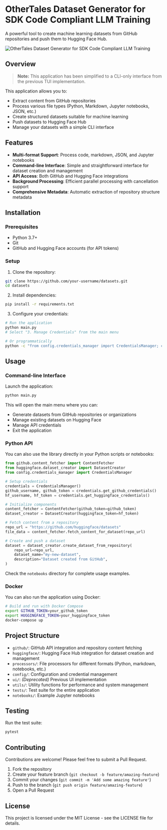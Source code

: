 # OtherTales Dataset Generator for SDK Code Compliant LLM Training

A powerful tool to create machine learning datasets from GitHub repositories and push them to Hugging Face Hub.

![OtherTales Dataset Generator for SDK Code Compliant LLM Training](https://img.shields.io/badge/othertales-SDK%20Dataset%20Generator-blue)

## Overview

> **Note:** This application has been simplified to a CLI-only interface from the previous TUI implementation.

This application allows you to:
- Extract content from GitHub repositories
- Process various file types (Python, Markdown, Jupyter notebooks, JSON, etc.)
- Create structured datasets suitable for machine learning
- Push datasets to Hugging Face Hub
- Manage your datasets with a simple CLI interface

## Features

- **Multi-format Support**: Process code, markdown, JSON, and Jupyter notebooks
- **Command-line Interface**: Simple and straightforward interface for dataset creation and management
- **API Access**: Both GitHub and Hugging Face integrations
- **Background Processing**: Efficient parallel processing with cancellation support
- **Comprehensive Metadata**: Automatic extraction of repository structure metadata

## Installation

### Prerequisites

- Python 3.7+
- Git
- GitHub and Hugging Face accounts (for API tokens)

### Setup

1. Clone the repository:
```bash
git clone https://github.com/your-username/datasets.git
cd datasets
```

2. Install dependencies:
```bash
pip install -r requirements.txt
```

3. Configure your credentials:
```bash
# Run the application
python main.py
# Select "3. Manage Credentials" from the main menu

# Or programmatically
python -c "from config.credentials_manager import CredentialsManager; cm = CredentialsManager(); cm.save_github_credentials('your_username', 'your_token'); cm.save_huggingface_credentials('your_hf_username', 'your_hf_token')"
```

## Usage

### Command-line Interface

Launch the application:

```bash
python main.py
```

This will open the main menu where you can:
- Generate datasets from GitHub repositories or organizations
- Manage existing datasets on Hugging Face
- Manage API credentials
- Exit the application

### Python API

You can also use the library directly in your Python scripts or notebooks:

```python
from github.content_fetcher import ContentFetcher
from huggingface.dataset_creator import DatasetCreator
from config.credentials_manager import CredentialsManager

# Setup credentials
credentials = CredentialsManager()
github_username, github_token = credentials.get_github_credentials()
hf_username, hf_token = credentials.get_huggingface_credentials()

# Initialize components
content_fetcher = ContentFetcher(github_token=github_token)
dataset_creator = DatasetCreator(huggingface_token=hf_token)

# Fetch content from a repository
repo_url = "https://github.com/huggingface/datasets"
file_data = content_fetcher.fetch_content_for_dataset(repo_url)

# Create and push a dataset
dataset = dataset_creator.create_dataset_from_repository(
    repo_url=repo_url,
    dataset_name="my-new-dataset",
    description="Dataset created from GitHub",
)
```

Check the `notebooks` directory for complete usage examples.

### Docker

You can also run the application using Docker:

```bash
# Build and run with Docker Compose
export GITHUB_TOKEN=your_github_token
export HUGGINGFACE_TOKEN=your_huggingface_token
docker-compose up
```

## Project Structure

- `github/`: GitHub API integration and repository content fetching
- `huggingface/`: Hugging Face Hub integration for dataset creation and management
- `processors/`: File processors for different formats (Python, markdown, notebooks, etc.)
- `config/`: Configuration and credential management
- `ui/`: *(Deprecated)* Previous UI implementation
- `utils/`: Utility functions for performance and system management
- `tests/`: Test suite for the entire application
- `notebooks/`: Example Jupyter notebooks

## Testing

Run the test suite:

```bash
pytest
```

## Contributing

Contributions are welcome! Please feel free to submit a Pull Request.

1. Fork the repository
2. Create your feature branch (`git checkout -b feature/amazing-feature`)
3. Commit your changes (`git commit -m 'Add some amazing feature'`)
4. Push to the branch (`git push origin feature/amazing-feature`)
5. Open a Pull Request

## License

This project is licensed under the MIT License - see the LICENSE file for details.
